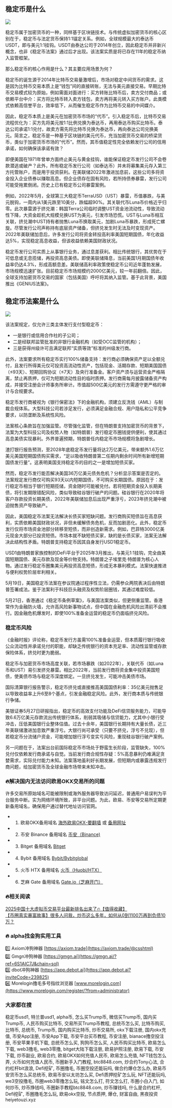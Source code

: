 ## 稳定币是什么

[![](https://307e939.webp.li/20250604121116336.png)](https://btc8848.com/top-10-exchanges)

稳定币属于加密货币的一种，同样基于区块链技术。与传统虚拟加密货币的核心区别在于，稳定币与法定货币保持1:1锚定关系。例如，全球规模最大的泰达币USDT，即与美元1:1挂钩。USDT由泰达公司于2014年创立，因此稳定币并非新兴概念，也非《稳定币法案》通过后才出现。该法案实质是将已存在11年的稳定币纳入监管框架。

那么稳定币的核心作用是什么？其主要应用场景为何？

稳定币的诞生源于2014年比特币交易量激增后，市场对稳定中间货币的需求。这是因为比特币交易本质上是“钱包”间的直接转账，无法与美元直接交易。早期比特币交易模式较为原始，例如需面对面进行：买方转账比特币后，卖方交付商品；或依赖平台中介：买方将比特币转入卖方钱包，卖方再将美元转入买方账户。此类模式依赖高信誉平台，效率低下，从而催生稳定币作为比特币交易的中间媒介。

因此，稳定币本质上是美元在加密货币市场的“代币”。引入稳定币后，比特币交易流程优化为：买方先将美元按1:1比例兑换为泰达币，再用泰达币购买比特币。泰达公司承诺1:1兑付，故卖方需先将比特币兑换为泰达币，再向泰达公司兑换美元。简言之，稳定币是一种基于区块链的美元代币，充当加密货币交易的桥梁货币，类似于加密货币市场的“代币”。然而，其币值稳定性完全依赖发行公司的信用承诺，如何确保该承诺有效？

即便美国在1971年曾单方面终止美元与黄金挂钩，谁能保证稳定币发行公司不会卷款潜逃或破产？此外，所有稳定币发行公司（如泰达币）并未将募集美元存入第三方托管账户，而是用于投资获利。在美联储2022年激进加息前，这些公司多将资金投入企业债券以赚取高息。但企业债存在固有风险，若所持债券暴雷，发行公司可能受拖累倒闭。历史上已有稳定币公司暴雷案例。

例如，2022年5月，全球第三大稳定币TerraUSD（UST）暴雷，币值暴跌，与美元脱钩，一周内从1美元跌至10美分，跌幅超90%。其关联代币Luna币价格近乎归零。此次暴雷源于挤兑潮：韩国Terra公司临时调整UST资金池流动性，导致流动性下降，大资金趁机大规模兑换UST为美元，引发市场恐慌。UST与Luna币相互关联，挤兑潮中UST持有者抛售Luna币换取美元，加剧Luna币暴跌，形成死亡螺旋。尽管发行公司声称持有底层资产储备，但挤兑发生时无法及时变现资产。2022年美联储加息后，许多发行公司将资金转投高利率美国短期国债，年化收益达5%，实现稳定高息收益，但该收益依赖美国财政状况。

稳定币发行公司实质上从事银行业务，通过息差获利。相比传统银行，其优势在于可低息或无息揽储，再投资高息美债。即使美联储降息，当前美国1月期国债年收益率仍达4.3%，形成高额息差。美联储高利率政策使稳定币公司近年蓬勃发展，市场规模迅速扩张。目前稳定币市场规模约2000亿美元，较一年前翻倍。因此，全球支持加密货币交易的国家（包括美国）呼吁将其纳入监管。基于此背景，美国推出《GENIUS法案》。

## 稳定币法案是什么

[![](https://307e939.webp.li/20250604121033043.png)](https://btc8848.com/top-10-exchanges)

该法案规定，仅允许三类主体发行支付型稳定币：

- 一是银行或信用合作社的子公司；
- 二是经联邦监管批准的非银行金融机构（如受OCC监管的机构）；
- 三是获得州级许可且满足联邦“实质等效”标准的州级发行商。

此外，法案要求所有稳定币实行100%储备支持：发行商必须确保资产足以全额兑付，且发行所得美元仅可投资高流动性资产，包括现金、活期存款、短期美国国债（≤93天）、短期回购协议（≤7天）及央行准备金。客户资产须与运营资金严格隔离，禁止再质押，仅可为短期流动性目的临时质押。发行商需每月披露储备资产构成，并接受注册会计师事务所审计。市值超500亿美元的发行方需遵守更严格的审计与合规要求。

稳定币发行商被视为《银行保密法》下的金融机构，须建立反洗钱（AML）与制裁合规体系。大型科技公司若涉足发行，必须满足金融合规、用户隐私和公平竞争要求，以防垄断及系统性风险。

法案核心条款旨在加强监管。尽管强化监管，但在特朗普支持加密货币的背景下，法案为大型科技公司及权势人物（如特朗普）发行稳定币圈钱提供便利，使其通过高息美债实现暴利。外界普遍预期，特朗普任内稳定币市场规模将急剧增长。

渣打银行报告预测，至2028年底稳定币发行量将达2万亿美元，带来额外1.6万亿美元美国短期国债购买需求，“足以吸收特朗普第二任期内剩余时间所有新增短期国债发行量”。这表明美国支持稳定币的目的之一是增加短债买家。

然而，稳定币发行能否解决美国36万亿美元债务危机？分析显示答案是否定的。法案规定发行商仅可购买93天以内短期国债，不可购买长期国债。原因在于：发行稳定币相当于银行短期揽储，资金随时可能被兑付。若将短期资金投入长期美债，将引发期限错配风险，类似导致硅谷银行破产的问题。硅谷银行在2020年将客户存款投资长期美债，2022年美联储加息后出现严重浮亏，2023年挤兑潮中被迫抛售资产导致破产。

因此，美国稳定币法案无法解决长债买家短缺问题。发行商购买短债旨在高息获利，实质依赖美国财政状况，非但未缓解债务危机，反而加剧恶化。此外，稳定币发行仅将市场资金池部分转移至短债，而非创造新需求。例如，巴菲特3000亿美元现金大部分已投资短债。市场本就不缺短债买家，缺的是长债买家，法案无法解决此结构性矛盾。特朗普支持稳定币因其自身发行USD1稳定币。

USD1由特朗普家族控制的DeFi平台于2025年3月推出，与美元1:1挂钩，完全由美国短期国债、美元存款及现金等价物支持。特朗普之子埃里克·特朗普为核心人物。通过发行稳定币圈集美元再投资高息短债，形成无本暴利模式。法案快速推进与便利权势阶层牟利相关。

5月19日，美国稳定币法案在参议院通过程序性立法，仍需参众两院表决后由特朗普签署成法。鉴于法案利于科技巨头融资及权势阶层圈钱，其通过难度较低。

5月21日，香港通过《稳定币条例草案》，与美国法案类似，但更侧重监管。香港常作为金融防火墙，允许高风险新事物试点，但中国在金融危机风险出清前不会推行。因金融危机爆发时，即使100%准备金运营的稳定币仍面临挤兑风险。

### 稳定币风险

《金融时报》评论称，稳定币发行方虽需100%准备金运营，但本质履行银行吸收公众流动性并承诺兑付的职能，却缺乏传统银行的资本充足率、流动性监管或存款保险体系，挤兑时更为脆弱。

稳定币与加密货币市场高度关联，若市场暴跌（如2022年），关联代币（如Luna币和UST）易引发挤兑暴雷。相比2022年，当前发行商将资金集中投资美国短债，使美债市场与稳定币深度绑定。一旦挤兑发生，可能冲击美债市场。

国际清算银行报告警示，稳定币挤兑或直接推高美国国债利率：35亿美元抛售足以导致收益率上升6至8个基点，引发金融稳定风险。此外，发行商本质与传统银行争储。

美银证券5月27日研报指出，稳定币的高效支付功能及DeFi信贷服务能力，可能导致6.6万亿美元存款流出传统银行体系，削弱其吸储与信贷能力，尤其中小银行受冲击，压低美国银行业整体估值。过去十余年，美国银行长期持有大量长债，近三年美联储激进加息致严重浮亏。大银行尚可承受（只要不挤兑，浮亏不兑现），但若稳定币分流储户资金，可能增加银行浮亏变实亏风险，重现硅谷银行破产案例。

另一问题在于，法案出台前国际稳定币市场处于野蛮生长阶段，监管缺失，100%兑付仅依赖发行商承诺与自觉。当前发行商合规性存疑：5%高息暴利仍难满足贪婪需求，实际兑付能力未知。法案落地虽利好长期发展，但短期内或暴露违规发行商问题，给加密货币及全球金融市场带来未知冲击。

### 🔥解决国内无法访问欧易OKX交易所的问题
许多交易所原始域名可能被限制或海外服务器导致访问延迟，普通用户易误判为平台服务中断。实为网络环境所致，非平台问题。为此，欧易、币安等交易所定期更新备用域名，确保用户通过替代地址访问官网。

- 1. 欧易OKX备用域名 [海外欧易OKX-要翻墙](https://www.okx.com/zh-hans/join/18639032) 或 [备用网址](https://www.chouyi.world/zh-hans/join/18639032)  
- 2. 币安 Binance 备用域名 [币安（Binance)](https://accounts.binance.com/zh-CN/register?ref=36457687)  
- 3. Bitget 备用域名 [Bitget](https://www.bitget.com/zh-CN/referral/register?from=referral&clacCode=VRNEYUTR)  
- 4. Bybit 备用域名 [Bybit/Bybitglobal](https://www.bybitglobal.com/zh-MY/invite/?ref=VMKORMM)  
- 5. 火币 HTX 备用域名 [火币（Huobi/HTX）](https://www.htx.com/invite/zh-cn/1f?invite_code=whf45223)  
- 6. 芝麻 Gate 备用域名 [Gate.io（芝麻开门）](https://www.gate.io/zh/signup?ref_type=103&ref=A1ERAQ)  

### 🔥相关阅读
[2025中国十大虚拟币交易平台最新排名出来了🔥【值得收藏】](https://btc8848.com/top-10-exchanges/)  
[【币圈真实暴富故事】很多人问我，炒币这么多年，如何从0到1100万再到负债10万？](https://heiyetouzi.xyz/biquanstory001/)  

### 🔥 alpha找金狗实用工具
1️⃣ Axiom冲狗神器 [https://axiom.trade](https://axiom.trade/@csshtml)  
2️⃣ Gmgn冲狗神器 [https://gmgn.ai](https://gmgn.ai/?ref=6S1AIC7J&chain=sol)  
3️⃣ dbot冲狗神器 [https://app.debot.ai](https://app.debot.ai?inviteCode=239825)  
4️⃣ Morelogin撸毛多号指纹浏览器 [www.morelogin.com](https://www.morelogin.com/register/?from=administrator)  

### 大家都在搜
稳定币usd1, 特兰普usd1, alpha币, 怎么买Trump币, 微信买Trump币, 国内买Trump币, 人民币购买比特币, 交易所买Trump币教程, 总统币怎么买, 比特币购买, 比特币, 总统币, Trump币, 国内购买比特币, 炒币交易所, okx下载注册, 国内okx充值, 币安App注册, 币安App下载, 币安平台买币教程, 币安注册, bianace撸空投注册, 币安苹果手机下载, 总统币怎么买, 狗狗币怎么买, 人民币购买比特币, 欧易怎么下载, web3撸毛, web3零撸, bitget大陆下载注册, 欧易护照注册, 欧易下载, 币安下载, 炒币副业, 欧易合约, 欧易OKX如何充值人民币, 欧易怎么充值, NFT钱包怎么弄, 火币如何充值人民币, 币圈新手入门教程, btc8848.com, 炒合约Tony心法, 合约杠杆bit浪浪, Defi挖矿, 币圈撸毛, 币圈空投还能玩吗, 做合约爆仓怎么办, 欧易币安货币怎么买总统币, 欧易币安以太坊怎么买, Defi质押挖矿怎么玩, NFT还能玩吗, we3空投撸毛, 币圈web3零撸怎么玩, 铭文怎么打, 符文怎么打, 币圈小白入门, 如何炒币, 炒币挣钱吗, 币圈新手教程btc8848.com, 炒币赚钱吗, 什么是合约杠杆, Defi挖矿, 币圈撸毛怎么玩, 欧易okx空投, 节点质押, 爆仓, 财富自由, 黑夜投资heiyetouzi.xyz